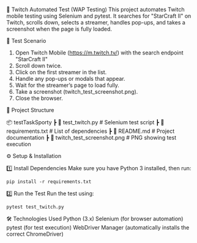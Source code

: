 📌 Twitch Automated Test (WAP Testing)
This project automates Twitch mobile testing using Selenium and pytest. It searches for "StarCraft II" on Twitch, scrolls down, selects a streamer, handles pop-ups, and takes a screenshot when the page is fully loaded.

🚀 Test Scenario 

1. Open Twitch Mobile (https://m.twitch.tv/) with the search endpoint "StarCraft II" 
2. Scroll down twice.
3. Click on the first streamer in the list.
4. Handle any pop-ups or modals that appear.
5. Wait for the streamer’s page to load fully.
6. Take a screenshot (twitch_test_screenshot.png).
7. Close the browser.

📂 Project Structure

📦 testTaskSporty
 ┣ 📜 test_twitch.py      # Selenium test script
 ┣ 📜 requirements.txt     # List of dependencies
 ┣ 📜 README.md           # Project documentation
 ┣ 📜 twitch_test_screenshot.png     # PNG showing test execution

⚙️ Setup & Installation

1️⃣ Install Dependencies
Make sure you have Python 3 installed, then run:

`pip install -r requirements.txt`

2️⃣ Run the Test
Run the test using:


`pytest test_twitch.py`


🛠️ Technologies Used
Python (3.x)
Selenium (for browser automation)
pytest (for test execution)
WebDriver Manager (automatically installs the correct ChromeDriver)
